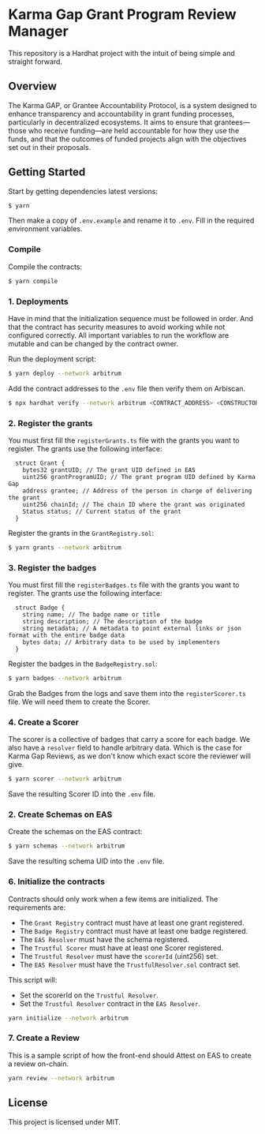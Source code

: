 # Karma Gap Grant Program Review Manager

This repository is a Hardhat project with the intuit of being simple and straight forward.

## Overview

The Karma GAP, or Grantee Accountability Protocol, is a system designed to enhance transparency and
accountability in grant funding processes, particularly in decentralized ecosystems. It aims to
ensure that grantees—those who receive funding—are held accountable for how they use the funds, and
that the outcomes of funded projects align with the objectives set out in their proposals.

## Getting Started

Start by getting dependencies latest versions:

```sh
$ yarn
```

Then make a copy of `.env.example` and rename it to `.env`. Fill in the required environment
variables.

### Compile

Compile the contracts:

```sh
$ yarn compile
```

### 1. Deployments

Have in mind that the initialization sequence must be followed in order. And that the contract has
security measures to avoid working while not configured correctly. All important variables to run
the workflow are mutable and can be changed by the contract owner.

Run the deployment script:

```sh
$ yarn deploy --network arbitrum
```

Add the contract addresses to the `.env` file then verify them on Arbiscan.

```sh
$ npx hardhat verify --network arbitrum <CONTRACT_ADDRESS> <CONSTRUCTOR_ARGS>
```

### 2. Register the grants

You must first fill the `registerGrants.ts` file with the grants you want to register. The grants
use the following interface:

```solidity
  struct Grant {
    bytes32 grantUID; // The grant UID defined in EAS
    uint256 grantProgramUID; // The grant program UID defined by Karma Gap
    address grantee; // Address of the person in charge of delivering the grant
    uint256 chainId; // The chain ID where the grant was originated
    Status status; // Current status of the grant
  }
```

Register the grants in the `GrantRegistry.sol`:

```sh
$ yarn grants --network arbitrum
```

### 3. Register the badges

You must first fill the `registerBadges.ts` file with the grants you want to register. The grants
use the following interface:

```solidity
  struct Badge {
    string name; // The badge name or title
    string description; // The description of the badge
    string metadata; // A metadata to point external links or json format with the entire badge data
    bytes data; // Arbitrary data to be used by implementers
  }
```

Register the badges in the `BadgeRegistry.sol`:

```sh
$ yarn badges --network arbitrum
```

Grab the Badges from the logs and save them into the `registerScorer.ts` file. We will need them to
create the Scorer.

### 4. Create a Scorer

The scorer is a collective of badges that carry a score for each badge. We also have a `resolver`
field to handle arbitrary data. Which is the case for Karma Gap Reviews, as we don't know which
exact score the reviewer will give.

```sh
$ yarn scorer --network arbitrum
```

Save the resulting Scorer ID into the `.env` file.

### 2. Create Schemas on EAS

Create the schemas on the EAS contract:

```sh
$ yarn schemas --network arbitrum
```

Save the resulting schema UID into the `.env` file.

### 6. Initialize the contracts

Contracts should only work when a few items are initialized. The requirements are:

- The `Grant Registry` contract must have at least one grant registered.
- The `Badge Registry` contract must have at least one badge registered.
- The `EAS Resolver` must have the schema registered.
- The `Trustful Scorer` must have at least one Scorer registered.
- The `Trustful Resolver` must have the `scorerId` (uint256) set.
- The `EAS Resolver` must have the `TrustfulResolver.sol` contract set.

This script will:

- Set the scorerId on the `Trustful Resolver`.
- Set the `Trustful Resolver` contract in the `EAS Resolver`.

```sh
yarn initialize --network arbitrum
```

### 7. Create a Review

This is a sample script of how the front-end should Attest on EAS to create a review on-chain.

```sh
yarn review --network arbitrum
```

## License

This project is licensed under MIT.

```

```
